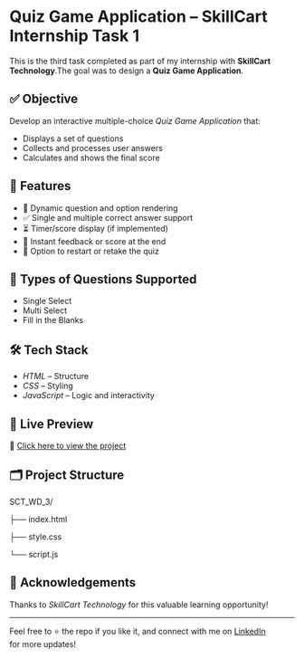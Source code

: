 # Quiz Game Application – SkillCart Internship Task 1

This is the third task completed as part of my internship with **SkillCart Technology**.The goal was to design a **Quiz Game Application**.

## ✅ Objective

Develop an interactive multiple-choice *Quiz Game Application* that:

* Displays a set of questions
* Collects and processes user answers
* Calculates and shows the final score

## 🎯 Features

* 📝 Dynamic question and option rendering
* ✅ Single and multiple correct answer support
* ⏳ Timer/score display (if implemented)
* 💬 Instant feedback or score at the end
* 🔄 Option to restart or retake the quiz

## 🧠 Types of Questions Supported

* Single Select
* Multi Select
* Fill in the Blanks

## 🛠 Tech Stack

* *HTML* – Structure
* *CSS* – Styling
* *JavaScript* – Logic and interactivity

## 🚀 Live Preview

🔗 [Click here to view the project](https://saideepthich-17.github.io/SCT_WD_3/)

## 🗂 Project Structure
SCT_WD_3/

├── index.html

├── style.css

└── script.js

## 🤝 Acknowledgements

Thanks to *SkillCart Technology* for this valuable learning opportunity!

---

Feel free to ⭐ the repo if you like it, and connect with me on [LinkedIn](https://www.linkedin.com/in/sai-deepthi-cheerladinne) for more updates!
